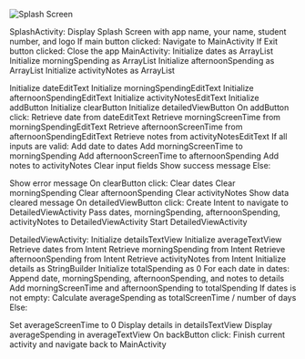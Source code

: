 ![Splash Screen](https://github.com/user-attachments/assets/8da03c76-3c8b-4b9b-ab31-81ce03133199)




SplashActivity:
 Display Splash Screen with app name, your name, student number, and logo
 If main button clicked:
 Navigate to MainActivity
 If Exit button clicked:
 Close the app
MainActivity:
 Initialize dates as ArrayList<String>
 Initialize morningSpending as ArrayList<Int>
 Initialize afternoonSpending as ArrayList<Int>
 Initialize activityNotes as ArrayList<String>
 
 Initialize dateEditText
 Initialize morningSpendingEditText
 Initialize afternoonSpendingEditText
 Initialize activityNotesEditText
 Initialize addButton
 Initialize clearButton
 Initialize detailedViewButton
 On addButton click:
 Retrieve date from dateEditText
 Retrieve morningScreenTime from morningSpendingEditText
 Retrieve afternoonScreenTime from afternoonSpendingEditText
 Retrieve notes from activityNotesEditText
 If all inputs are valid:
 Add date to dates
 Add morningScreenTime to morningSpending
 Add afternoonScreenTime to afternoonSpending
 Add notes to activityNotes
 Clear input fields
 Show success message
 Else:
 
 Show error message
 On clearButton click:
 Clear dates
 Clear morningSpending
 Clear afternoonSpending
 Clear activityNotes
 Show data cleared message
 On detailedViewButton click:
 Create Intent to navigate to DetailedViewActivity
 Pass dates, morningSpending, afternoonSpending, activityNotes to DetailedViewActivity
 Start DetailedViewActivity
 
DetailedViewActivity:
 Initialize detailsTextView
 Initialize averageTextView
 Retrieve dates from Intent
 Retrieve morningSpending from Intent
 Retrieve afternoonSpending from Intent
 Retrieve activityNotes from Intent
 Initialize details as StringBuilder
 Initialize totalSpending as 0
 For each date in dates:
 Append date, morningSpending, afternoonSpending, and notes to details
 Add morningScreenTime and afternoonSpending to totalSpending
 If dates is not empty:
 Calculate averageSpending as totalScreenTime / number of days
 Else:
 
 Set averageScreenTime to 0
 Display details in detailsTextView
 Display averageSpending in averageTextView
 On backButton click:
 Finish current activity and navigate back to MainActivity
